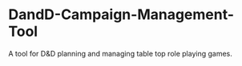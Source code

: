 # DandD-Campaign-Management-Tool
A tool for D&amp;D planning and managing table top role playing games.
